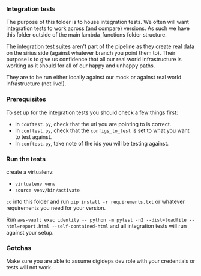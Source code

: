 ### Integration tests

The purpose of this folder is to house integration tests. We often will want integration tests to work across (and
compare) versions. As such we have this folder outside of the main lambda_functions folder structure.


The integration test suites aren't part of the pipeline as they create real data on the sirius side
(against whatever branch you point them to). Their purpose is to give us confidence that all our real world
infrastructure is working as it should for all of our happy and unhappy paths.

They are to be run either locally against our mock or against real world infrastructure (not live!).

### Prerequisites

To set up for the integration tests you should check a few things first:

 - In `conftest.py`, check that the url you are pointing to is correct.
 - In `conftest.py`, check that the `configs_to_test` is set to what you want to test against.
 - In `conftest.py`, take note of the ids you will be testing against.


 ### Run the tests
 create a virtualenv:

 - `virtualenv venv`
 - `source venv/bin/activate`

 `cd` into this folder and run `pip install -r requirements.txt` or
 whatever requirements you need for your version.

 Run `aws-vault exec identity -- python -m pytest -n2 --dist=loadfile --html=report.html --self-contained-html` and all integration tests will run against your setup.


 ### Gotchas

 Make sure you are able to assume digideps dev role with your credentials or tests will not work.
